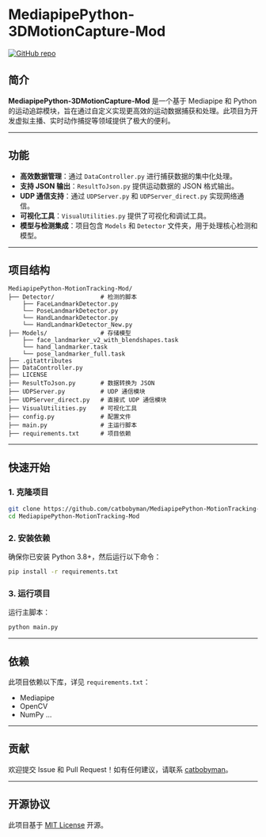 
# MediapipePython-3DMotionCapture-Mod

[![GitHub repo](https://img.shields.io/badge/Repository-Link-blue)](https://github.com/catbobyman/MediapipePython-MotionTracking-Mod?tab=readme-ov-file)

## 简介

**MediapipePython-3DMotionCapture-Mod** 是一个基于 Mediapipe 和 Python 的运动追踪模块，旨在通过自定义实现更高效的运动数据捕获和处理。此项目为开发虚拟主播、实时动作捕捉等领域提供了极大的便利。

---

## 功能

- **高效数据管理**：通过 `DataController.py` 进行捕获数据的集中化处理。
- **支持 JSON 输出**：`ResultToJson.py` 提供运动数据的 JSON 格式输出。
- **UDP 通信支持**：通过 `UDPServer.py` 和 `UDPServer_direct.py` 实现网络通信。
- **可视化工具**：`VisualUtilities.py` 提供了可视化和调试工具。
- **模型与检测集成**：项目包含 `Models` 和 `Detector` 文件夹，用于处理核心检测和模型。

---

## 项目结构

```
MediapipePython-MotionTracking-Mod/
├── Detector/             # 检测的脚本
    ├── FaceLandmarkDetector.py 
    └── PoseLandmarkDetector.py 
    └── HandLandmarkDetector.py
    └── HandLandmarkDetector_New.py
├── Models/               # 存储模型
    ├── face_landmarker_v2_with_blendshapes.task    
    └── hand_landmarker.task 
    └── pose_landmarker_full.task
├── .gitattributes       
├── DataController.py     
├── LICENSE               
├── ResultToJson.py       # 数据转换为 JSON
├── UDPServer.py          # UDP 通信模块
├── UDPServer_direct.py   # 直接式 UDP 通信模块
├── VisualUtilities.py    # 可视化工具
├── config.py             # 配置文件
├── main.py               # 主运行脚本
├── requirements.txt      # 项目依赖
```

---

## 快速开始

### 1. 克隆项目
```bash
git clone https://github.com/catbobyman/MediapipePython-MotionTracking-Mod.git
cd MediapipePython-MotionTracking-Mod
```

### 2. 安装依赖
确保你已安装 Python 3.8+，然后运行以下命令：
```bash
pip install -r requirements.txt
```

### 3. 运行项目
运行主脚本：
```bash
python main.py
```

---

## 依赖

此项目依赖以下库，详见 `requirements.txt`：
- Mediapipe
- OpenCV
- NumPy
...

---

## 贡献

欢迎提交 Issue 和 Pull Request！如有任何建议，请联系 [catbobyman](https://github.com/catbobyman)。

---

## 开源协议

此项目基于 [MIT License](LICENSE) 开源。
